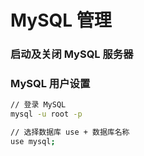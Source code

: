 # MySQL 管理

### 启动及关闭 MySQL 服务器

### MySQL 用户设置

```bash
// 登录 MySQL
mysql -u root -p

// 选择数据库 use + 数据库名称
use mysql;
```



